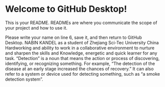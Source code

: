 # Welcome to GitHub Desktop!

This is your README. READMEs are where you communicate the scope of your project and how to use it.

Please write your name on line 6, save it, and then return to GitHub Desktop.
NABIN KANDEL as a student of Zhejiang Sci-Tec University China Hardworking and ability to work in a collaborative environment to nurture and sharpen the skills and Knowledge, energetic and quick learner for any task.
“Detection” is a noun that means the action or process of discovering, identifying, or recognizing something. For example, “The detection of the disease at an early stage increased the chances of recovery.”  It can also refer to a system or device used for detecting something, such as “a smoke detection system”.
